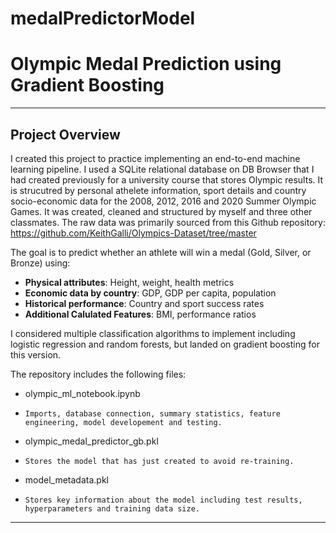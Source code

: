 # medalPredictorModel

# Olympic Medal Prediction using Gradient Boosting 

---

## Project Overview

I created this project to practice implementing an end-to-end machine learning pipeline. I used a SQLite relational database on DB Browser that I had created previously for a university course that stores Olympic results. It is strucutred by personal athelete information, sport details and country socio-economic data for the 2008, 2012, 2016 and 2020 Summer Olympic Games. It was created, cleaned and structured by myself and three other classmates. The raw data was primarily sourced from this Github repository: https://github.com/KeithGalli/Olympics-Dataset/tree/master

The goal is to predict whether an athlete will win a medal (Gold, Silver, or Bronze) using:

- **Physical attributes**: Height, weight, health metrics
- **Economic data by country**: GDP, GDP per capita, population
- **Historical performance**: Country and sport success rates
- **Additional Calulated Features**: BMI, performance ratios

I considered multiple classification algorithms to implement including logistic regression and random forests, but landed on gradient boosting for this version.

The repository includes the following files:

- olympic_ml_notebook.ipynb
-     Imports, database connection, summary statistics, feature engineering, model developement and testing.
- olympic_medal_predictor_gb.pkl
-     Stores the model that has just created to avoid re-training.
- model_metadata.pkl
-     Stores key information about the model including test results, hyperparameters and training data size.

---
